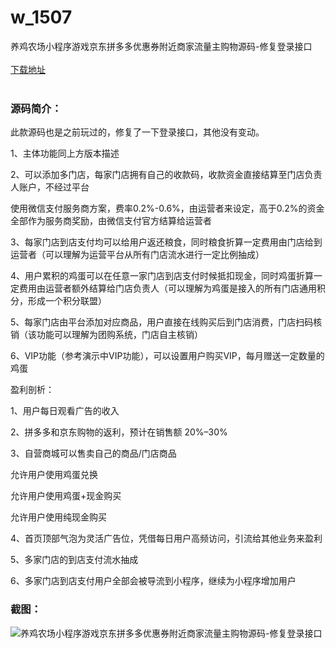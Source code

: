 # w_1507
养鸡农场小程序游戏京东拼多多优惠券附近商家流量主购物源码-修复登录接口
<br/></br>
[下载地址](https://www.uuid2.com/1507.html "下载地址")
<br/></br>
<h3>源码简介：</h3>
<p>此款源码也是之前玩过的，修复了一下登录接口，其他没有变动。<p>
<p>1、主体功能同上方版本描述<p>
<p>2、可以添加多门店，每家门店拥有自己的收款码，收款资金直接结算至门店负责人账户，不经过平台<p>
<p>使用微信支付服务商方案，费率0.2%-0.6%，由运营者来设定，高于0.2%的资金全部作为服务商奖励，由微信支付官方结算给运营者<p>
<p>3、每家门店到店支付均可以给用户返还粮食，同时粮食折算一定费用由门店给到运营者（可以理解为运营平台从所有门店流水进行一定比例抽成）<p>
<p>4、用户累积的鸡蛋可以在任意一家门店到店支付时候抵扣现金，同时鸡蛋折算一定费用由运营者额外结算给门店负责人（可以理解为鸡蛋是接入的所有门店通用积分，形成一个积分联盟）<p>
<p>5、每家门店由平台添加对应商品，用户直接在线购买后到门店消费，门店扫码核销（该功能可以理解为团购系统，门店自主核销）<p>
<p>6、VIP功能（参考演示中VIP功能），可以设置用户购买VIP，每月赠送一定数量的鸡蛋<p>
<p>盈利剖析：<p>
<p>1、用户每日观看广告的收入<p>
<p>2、拼多多和京东购物的返利，预计在销售额 20%–30%<p>
<p>3、自营商城可以售卖自己的商品/门店商品<p>
<p>允许用户使用鸡蛋兑换<p>
<p>允许用户使用鸡蛋+现金购买<p>
<p>允许用户使用纯现金购买<p>
<p>4、首页顶部气泡为灵活广告位，凭借每日用户高频访问，引流给其他业务来盈利<p>
<p>5、多家门店的到店支付流水抽成<p>
<p>6、多家门店到店支付用户全部会被导流到小程序，继续为小程序增加用户<p>
<h3>截图：</h3>
<img src="https://www.uuid2.com/wp-content/uploads/img/202109/9d34eee347.jpg" alt="养鸡农场小程序游戏京东拼多多优惠券附近商家流量主购物源码-修复登录接口">
